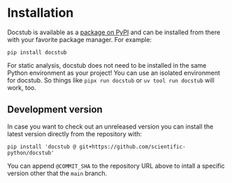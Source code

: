 # Installation

Docstub is available as a [package on PyPI](https://pypi.org/project/docstub/) and can be installed from there with your favorite package manager.
For example:

```shell
pip install docstub
```

For static analysis, docstub does not need to be installed in the same Python environment as your project!
You can use an isolated environment for docstub.
So things like `pipx run docstub` or `uv tool run docstub` will work, too.


## Development version

In case you want to check out an unreleased version you can install the latest version directly from the repository with:

```shell
pip install 'docstub @ git+https://github.com/scientific-python/docstub'
```

You can append `@COMMIT_SHA` to the repository URL above to intall a specific version other that the `main` branch.
